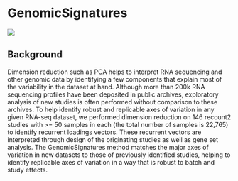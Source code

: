 # GenomicSignatures

<a href="https://github.com/shbrief/Diagrams/blob/master/GenomicSignatures.png"><img src="https://raw.githubusercontent.com/shbrief/Diagrams/master/GenomicSignatures.png?token=ADX67SSCTZR2XXUPESZRYYC6ITZQE"/></a> 

## Background
Dimension reduction such as PCA helps to interpret RNA sequencing and other genomic data by identifying a few components that explain most of the variability in the dataset at hand. Although more than 200k RNA sequencing profiles have been deposited in public archives, exploratory analysis of new studies is often performed without comparison to these archives. To help identify robust and replicable axes of variation in any given RNA-seq dataset, we performed dimension reduction on 146 recount2 studies with >= 50 samples in each (the total number of samples is 22,765) to identify recurrent loadings vectors. These recurrent vectors are interpreted through design of the originating studies as well as gene set analysis. The GenomicSignatures method matches the major axes of variation in new datasets to those of previously identified studies, helping to identify replicable axes of variation in a way that is robust to batch and study effects. 


